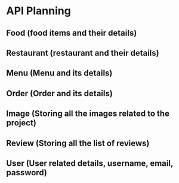 # API Planning
## Food (food items and their details)
## Restaurant (restaurant and their details)
## Menu (Menu and its details)
## Order (Order and its details)
## Image (Storing all the images related to the project)
## Review (Storing all the list of reviews)
## User (User related details, username, email, password)